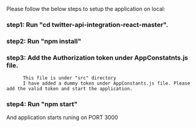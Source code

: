 Please follow the below steps to setup the application on local:

### step1: Run "cd twitter-api-integration-react-master".
### step2: Run "npm install"
### step3: Add the Authorization token under AppConstatnts.js file.
          This file is under "src" directory
          I have added a dummy token under AppConstants.js file. Please add the valid token and start the application.
### step4: Run "npm start"

And application starts runing on PORT 3000
